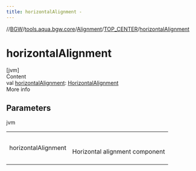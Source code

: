 ```yaml
---
title: horizontalAlignment -
---
```

//[BGW](../../../../index.md)/[tools.aqua.bgw.core](../../index.md)/[Alignment](../index.md)/[TOP_CENTER](index.md)/[horizontalAlignment](horizontal-alignment.md)



# horizontalAlignment  
[jvm]  
Content  
val [horizontalAlignment](horizontal-alignment.md): [HorizontalAlignment](../../-horizontal-alignment/index.md)  
More info  


## Parameters  
  
jvm  
  
| | |
|---|---|
| <a name="tools.aqua.bgw.core/Alignment.TOP_CENTER/horizontalAlignment/#/PointingToDeclaration/"></a>horizontalAlignment| <a name="tools.aqua.bgw.core/Alignment.TOP_CENTER/horizontalAlignment/#/PointingToDeclaration/"></a><br><br>Horizontal alignment component<br><br>|
  
  



